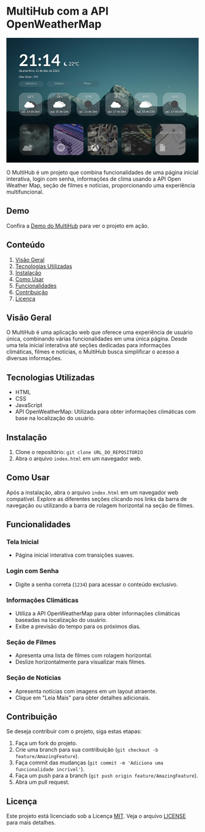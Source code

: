 # MultiHub com a API OpenWeatherMap

![Descrição da imagem](img/demoimg.png)

O MultiHub é um projeto que combina funcionalidades de uma página inicial interativa, login com senha, informações de clima usando a API Open Weather Map, seção de filmes e notícias, proporcionando uma experiência multifuncional.

## Demo

Confira a [Demo do MultiHub](https://codepen.io/La-s-Lara/pen/vYbwBVj?editors=1010) para ver o projeto em ação.

## Conteúdo

1. [Visão Geral](#visão-geral)
2. [Tecnologias Utilizadas](#tecnologias-utilizadas)
3. [Instalação](#instalação)
4. [Como Usar](#como-usar)
5. [Funcionalidades](#funcionalidades)
6. [Contribuição](#contribuição)
7. [Licença](#licença)

## Visão Geral

O MultiHub é uma aplicação web que oferece uma experiência de usuário única, combinando várias funcionalidades em uma única página. Desde uma tela inicial interativa até seções dedicadas para informações climáticas, filmes e notícias, o MultiHub busca simplificar o acesso a diversas informações.

## Tecnologias Utilizadas

- HTML
- CSS
- JavaScript
- API OpenWeatherMap: Utilizada para obter informações climáticas com base na localização do usuário.

## Instalação

1. Clone o repositório: `git clone URL_DO_REPOSITORIO`
2. Abra o arquivo `index.html` em um navegador web.

## Como Usar

Após a instalação, abra o arquivo `index.html` em um navegador web compatível. Explore as diferentes seções clicando nos links da barra de navegação ou utilizando a barra de rolagem horizontal na seção de filmes.

## Funcionalidades

### Tela Inicial
- Página inicial interativa com transições suaves.

### Login com Senha
- Digite a senha correta (`1234`) para acessar o conteúdo exclusivo.

### Informações Climáticas
- Utiliza a API OpenWeatherMap para obter informações climáticas baseadas na localização do usuário.
- Exibe a previsão do tempo para os próximos dias.

### Seção de Filmes
- Apresenta uma lista de filmes com rolagem horizontal.
- Deslize horizontalmente para visualizar mais filmes.

### Seção de Notícias
- Apresenta notícias com imagens em um layout atraente.
- Clique em "Leia Mais" para obter detalhes adicionais.

## Contribuição

Se deseja contribuir com o projeto, siga estas etapas:
1. Faça um fork do projeto.
2. Crie uma branch para sua contribuição (`git checkout -b feature/AmazingFeature`).
3. Faça commit das mudanças (`git commit -m 'Adiciona uma funcionalidade incrível'`).
4. Faça um push para a branch (`git push origin feature/AmazingFeature`).
5. Abra um pull request.

## Licença

Este projeto está licenciado sob a Licença [MIT](LICENSE). Veja o arquivo [LICENSE](LICENSE) para mais detalhes.
